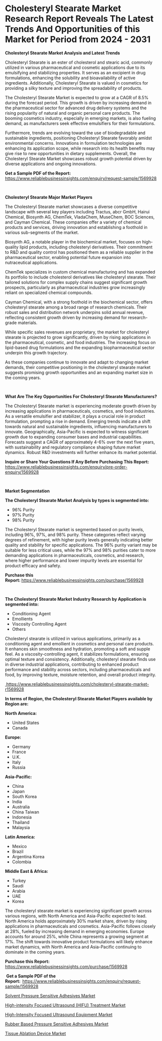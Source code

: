 <p><h1>Cholesteryl Stearate Market Research Report Reveals The Latest Trends And Opportunities of this Market for Period from 2024 - 2031</h1></p><p><strong>Cholesteryl Stearate Market Analysis and Latest Trends</strong></p>
<p><p>Cholesteryl Stearate is an ester of cholesterol and stearic acid, commonly utilized in various pharmaceutical and cosmetic applications due to its emulsifying and stabilizing properties. It serves as an excipient in drug formulations, enhancing the solubility and bioavailability of active ingredients. Additionally, Cholesteryl Stearate is valued in cosmetics for providing a silky texture and improving the spreadability of products.</p><p>The Cholesteryl Stearate Market is expected to grow at a CAGR of 8.5% during the forecast period. This growth is driven by increasing demand in the pharmaceutical sector for advanced drug delivery systems and the rising popularity of natural and organic personal care products. The booming cosmetics industry, especially in emerging markets, is also fueling demand, as manufacturers seek effective emulsifiers for their formulations.</p><p>Furthermore, trends are evolving toward the use of biodegradable and sustainable ingredients, positioning Cholesteryl Stearate favorably amidst environmental concerns. Innovations in formulation technologies are enhancing its application scope, while research into its health benefits may give rise to new opportunities in dietary supplements. Overall, the Cholesteryl Stearate Market showcases robust growth potential driven by diverse applications and ongoing innovations.</p></p>
<p><strong>Get a Sample PDF of the Report:&nbsp;</strong> <a href="https://www.reliablebusinessinsights.com/enquiry/request-sample/1569928?utm_campaign=118&utm_medium=2&utm_source=Github&utm_content=ia&utm_term=14102024&utm_id=cholesteryl-stearate">https://www.reliablebusinessinsights.com/enquiry/request-sample/1569928</a></p>
<p>&nbsp;</p>
<p><strong>Cholesteryl Stearate Major Market Players</strong></p>
<p><p>The Cholesteryl Stearate market showcases a diverse competitive landscape with several key players including Tractus, abcr GmbH, Hairui Chemical, Biosynth AG, ChemTek, VladaChem, MuseChem, BOC Sciences, and Cayman Chemical. These companies offer a variety of chemical products and services, driving innovation and establishing a foothold in various sub-segments of the market.</p><p>Biosynth AG, a notable player in the biochemical market, focuses on high-quality lipid products, including cholesteryl derivatives. Their commitment to R&D and quality control has positioned them as a reliable supplier in the pharmaceutical sector, enabling potential future expansion into nutraceutical applications.</p><p>ChemTek specializes in custom chemical manufacturing and has expanded its portfolio to include cholesterol derivatives like cholesteryl stearate. Their tailored solutions for complex supply chains suggest significant growth prospects, particularly as pharmaceutical industries grow increasingly reliant on specialized chemical compounds.</p><p>Cayman Chemical, with a strong foothold in the biochemical sector, offers cholesteryl stearate among a broad range of research chemicals. Their robust sales and distribution network underpins solid annual revenue, reflecting consistent growth driven by increasing demand for research-grade materials.</p><p>While specific sales revenues are proprietary, the market for cholesteryl stearate is projected to grow significantly, driven by rising applications in the pharmaceutical, cosmetic, and food industries. The increasing focus on lipid-based drug formulations and the expanding biopharmaceutical sector underpin this growth trajectory.</p><p>As these companies continue to innovate and adapt to changing market demands, their competitive positioning in the cholesteryl stearate market suggests promising growth opportunities and an expanding market size in the coming years.</p></p>
<p>&nbsp;</p>
<p><strong>What Are The Key Opportunities For Cholesteryl Stearate Manufacturers?</strong></p>
<p><p>The Cholesteryl Stearate market is experiencing moderate growth driven by increasing applications in pharmaceuticals, cosmetics, and food industries. As a versatile emulsifier and stabilizer, it plays a crucial role in product formulation, prompting a rise in demand. Emerging trends indicate a shift towards natural and sustainable ingredients, influencing manufacturers to innovate. Geographically, Asia-Pacific is expected to witness significant growth due to expanding consumer bases and industrial capabilities. Forecasts suggest a CAGR of approximately 4-6% over the next five years, with sustainability and regulatory compliance shaping future market dynamics. Robust R&D investments will further enhance its market potential.</p></p>
<p><strong>Inquire or Share Your Questions If Any Before Purchasing This Report:</strong> <a href="https://www.reliablebusinessinsights.com/enquiry/pre-order-enquiry/1569928?utm_campaign=118&utm_medium=2&utm_source=Github&utm_content=ia&utm_term=14102024&utm_id=cholesteryl-stearate">https://www.reliablebusinessinsights.com/enquiry/pre-order-enquiry/1569928</a></p>
<p>&nbsp;</p>
<p><strong>Market Segmentation</strong></p>
<p><strong>The Cholesteryl Stearate Market Analysis by types is segmented into:</strong></p>
<p><ul><li>96% Purity</li><li>97% Purity</li><li>98% Purity</li></ul></p>
<p><p>The Cholesteryl Stearate market is segmented based on purity levels, including 96%, 97%, and 98% purity. These categories reflect varying degrees of refinement, with higher purity levels generally indicating better quality and stability for specific applications. The 96% purity variant may be suitable for less critical uses, while the 97% and 98% purities cater to more demanding applications in pharmaceuticals, cosmetics, and research, where higher performance and lower impurity levels are essential for product efficacy and safety.</p></p>
<p><strong>Purchase this Report:&nbsp;</strong><a href="https://www.reliablebusinessinsights.com/purchase/1569928?utm_campaign=118&utm_medium=2&utm_source=Github&utm_content=ia&utm_term=14102024&utm_id=cholesteryl-stearate">https://www.reliablebusinessinsights.com/purchase/1569928</a></p>
<p>&nbsp;</p>
<p><strong>The Cholesteryl Stearate Market Industry Research by Application is segmented into:</strong></p>
<p><ul><li>Conditioning Agent</li><li>Emollients</li><li>Viscosity Controlling Agent</li><li>Others</li></ul></p>
<p><p>Cholesteryl stearate is utilized in various applications, primarily as a conditioning agent and emollient in cosmetics and personal care products. It enhances skin smoothness and hydration, promoting a soft and supple feel. As a viscosity-controlling agent, it stabilizes formulations, ensuring optimal texture and consistency. Additionally, cholesteryl stearate finds use in diverse industrial applications, contributing to enhanced product performance and stability across sectors, including pharmaceuticals and food, by improving texture, moisture retention, and overall product integrity.</p></p>
<p><a href="https://www.reliablebusinessinsights.com/cholesteryl-stearate-market-r1569928?utm_campaign=118&utm_medium=2&utm_source=Github&utm_content=ia&utm_term=14102024&utm_id=cholesteryl-stearate">&nbsp;https://www.reliablebusinessinsights.com/cholesteryl-stearate-market-r1569928</a></p>
<p><strong>In terms of Region, the Cholesteryl Stearate Market Players available by Region are:</strong></p>
<p>
    <p> <strong> North America: </strong>
        <ul>
            <li>United States</li>
            <li>Canada</li>
        </ul>
        </p> 
    <p> <strong> Europe: </strong>
        <ul>
            <li>Germany</li>
            <li>France</li>
            <li>U.K.</li>
            <li>Italy</li>
            <li>Russia</li>
        </ul>
        </p> 
    <p> <strong> Asia-Pacific: </strong>
        <ul>
            <li>China</li>
            <li>Japan</li>
            <li>South Korea</li>
            <li>India</li>
            <li>Australia</li>
            <li>China Taiwan</li>
            <li>Indonesia</li>
            <li>Thailand</li>
            <li>Malaysia</li>
        </ul>
        </p> 
    <p> <strong> Latin America: </strong>
        <ul>
            <li>Mexico</li>
            <li>Brazil</li>
            <li>Argentina Korea</li>
            <li>Colombia</li>
        </ul>
        </p> 
    <p> <strong> Middle East & Africa: </strong>
        <ul>
            <li>Turkey</li>
            <li>Saudi</li>
            <li>Arabia</li>
            <li>UAE</li>
            <li>Korea</li>
        </ul>
    </p>
    </p>
<p><p>The cholesteryl stearate market is experiencing significant growth across various regions, with North America and Asia-Pacific expected to lead. North America holds approximately 30% market share, driven by rising applications in pharmaceuticals and cosmetics. Asia-Pacific follows closely at 28%, fueled by increasing demand in emerging economies. Europe accounts for around 25%, while China represents a growing segment at 17%. The shift towards innovative product formulations will likely enhance market dynamics, with North America and Asia-Pacific continuing to dominate in the coming years.</p></p>
<p><strong>Purchase this Report: </strong><a href="https://www.reliablebusinessinsights.com/purchase/1569928?utm_campaign=118&utm_medium=2&utm_source=Github&utm_content=ia&utm_term=14102024&utm_id=cholesteryl-stearate">https://www.reliablebusinessinsights.com/purchase/1569928</a></p>
<p>&nbsp;<strong>Get a Sample PDF of the Report:&nbsp;&nbsp;</strong><a href="https://www.reliablebusinessinsights.com/enquiry/request-sample/1569928?utm_campaign=118&utm_medium=2&utm_source=Github&utm_content=ia&utm_term=14102024&utm_id=cholesteryl-stearate">https://www.reliablebusinessinsights.com/enquiry/request-sample/1569928</a></p>
<p><strong></strong></p>
<p><p><a href="https://github.com/knaufethaganye/Market-Research-Report-List-1/blob/main/solvent-pressure-sensitive-adhesives-market.md?utm_campaign=118&utm_medium=2&utm_source=Github&utm_content=ia&utm_term=14102024&utm_id=cholesteryl-stearate">Solvent Pressure Sensitive Adhesives Market</a></p><p><a href="https://www.linkedin.com/pulse/high-intensity-focused-ultrasound-hifu-treatment-market-yh9ze?trk=public_post_embed_feed-article-content&utm_campaign=118&utm_medium=2&utm_source=Github&utm_content=ia&utm_term=14102024&utm_id=cholesteryl-stearate">High-intensity Focused Ultrasound (HIFU) Treatment Market</a></p><p><a href="https://www.linkedin.com/pulse/global-high-intensity-focused-ultrasound-equipment-market-landscape-6ilie?trk=public_post_embed_feed-article-content&utm_campaign=118&utm_medium=2&utm_source=Github&utm_content=ia&utm_term=14102024&utm_id=cholesteryl-stearate">High-Intensity Focused Ultrasound Equipment Market</a></p><p><a href="https://github.com/dowsegmspivadlk/Market-Research-Report-List-1/blob/main/rubber-based-pressure-sensitive-adhesives-market.md?utm_campaign=118&utm_medium=2&utm_source=Github&utm_content=ia&utm_term=14102024&utm_id=cholesteryl-stearate">Rubber Based Pressure Sensitive Adhesives Market</a></p><p><a href="https://www.linkedin.com/pulse/tissue-ablation-device-market-growth-segmentation-regional-nrgle?trk=public_post_embed_feed-article-content&utm_campaign=118&utm_medium=2&utm_source=Github&utm_content=ia&utm_term=14102024&utm_id=cholesteryl-stearate">Tissue Ablation Device Market</a></p></p>